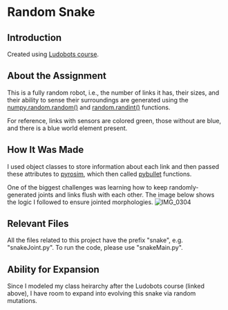 # Random Snake

## Introduction
Created using [Ludobots course](https://www.reddit.com/r/ludobots/wiki/installation/).

## About the Assignment
This is a fully random robot, i.e., the number of links it has, their sizes, and their ability to sense their surroundings are generated using the [numpy.random.random()](https://numpy.org/doc/stable/reference/random/generated/numpy.random.random.html) and [random.randint()](https://www.w3schools.com/python/ref_random_randint.asp) functions. 

For reference, links with sensors are colored green, those without are blue, and there is a blue world element present.

## How It Was Made
I used object classes to store information about each link and then passed these attributes to [pyrosim](https://github.com/jbongard/pyrosim), which then called [pybullet](https://pybullet.org/wordpress/) functions.

One of the biggest challenges was learning how to keep randomly-generated joints and links flush with each other. The image below shows the logic I followed to ensure jointed morphologies.
![IMG_0304](https://user-images.githubusercontent.com/114432525/218278297-89c89ccc-eff6-4dbe-afb5-6bc246cd1623.jpg)

## Relevant Files
All the files related to this project have the prefix "snake", e.g. "snakeJoint.py". To run the code, please use "snakeMain.py".

## Ability for Expansion
Since I modeled my class heirarchy after the Ludobots course (linked above), I have room to expand into evolving this snake via random mutations.
